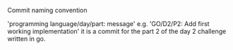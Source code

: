 Commit naming convention

'programming language/day/part: message'
e.g. 'GO/D2/P2: Add first working implementation' it is a commit for the part 2 of the day 2 challenge written in go.
